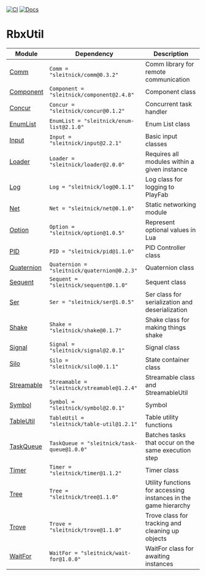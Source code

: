 [![CI](https://github.com/Sleitnick/RbxUtil/actions/workflows/ci.yaml/badge.svg)](https://github.com/Sleitnick/RbxUtil/actions/workflows/ci.yaml)
[![Docs](https://github.com/Sleitnick/RbxUtil/actions/workflows/docs.yaml/badge.svg)](https://github.com/Sleitnick/RbxUtil/actions/workflows/docs.yaml)

# RbxUtil

| Module | Dependency | Description |
| -- | -- | -- |
| [Comm](https://sleitnick.github.io/RbxUtil/api/Comm) | `Comm = "sleitnick/comm@0.3.2"` | Comm library for remote communication |
| [Component](https://sleitnick.github.io/RbxUtil/api/Component) | `Component = "sleitnick/component@2.4.8"` | Component class |
| [Concur](https://sleitnick.github.io/RbxUtil/api/Concur) | `Concur = "sleitnick/concur@0.1.2"` | Concurrent task handler |
| [EnumList](https://sleitnick.github.io/RbxUtil/api/EnumList) | `EnumList = "sleitnick/enum-list@2.1.0"` | Enum List class |
| [Input](https://sleitnick.github.io/RbxUtil/api/Input) | `Input = "sleitnick/input@2.2.1"` | Basic input classes |
| [Loader](https://sleitnick.github.io/RbxUtil/api/Loader) | `Loader = "sleitnick/loader@2.0.0"` | Requires all modules within a given instance |
| [Log](https://sleitnick.github.io/RbxUtil/api/Log) | `Log = "sleitnick/log@0.1.1"` | Log class for logging to PlayFab |
| [Net](https://sleitnick.github.io/RbxUtil/api/Net) | `Net = "sleitnick/net@0.1.0"` | Static networking module |
| [Option](https://sleitnick.github.io/RbxUtil/api/Option) | `Option = "sleitnick/option@1.0.5"` | Represent optional values in Lua |
| [PID](https://sleitnick.github.io/RbxUtil/api/PID) | `PID = "sleitnick/pid@1.1.0"` | PID Controller class |
| [Quaternion](https://sleitnick.github.io/RbxUtil/api/Quaternion) | `Quaternion = "sleitnick/quaternion@0.2.3"` | Quaternion class |
| [Sequent](https://sleitnick.github.io/RbxUtil/api/Sequent) | `Sequent = "sleitnick/sequent@0.1.0"` | Sequent class |
| [Ser](https://sleitnick.github.io/RbxUtil/api/Ser) | `Ser = "sleitnick/ser@1.0.5"` | Ser class for serialization and deserialization |
| [Shake](https://sleitnick.github.io/RbxUtil/api/Shake) | `Shake = "sleitnick/shake@0.1.7"` | Shake class for making things shake |
| [Signal](https://sleitnick.github.io/RbxUtil/api/Signal) | `Signal = "sleitnick/signal@2.0.1"` | Signal class |
| [Silo](https://sleitnick.github.io/RbxUtil/api/Silo) | `Silo = "sleitnick/silo@0.1.1"` | State container class |
| [Streamable](https://sleitnick.github.io/RbxUtil/api/Streamable) | `Streamable = "sleitnick/streamable@1.2.4"` | Streamable class and StreamableUtil |
| [Symbol](https://sleitnick.github.io/RbxUtil/api/Symbol) | `Symbol = "sleitnick/symbol@2.0.1"` | Symbol |
| [TableUtil](https://sleitnick.github.io/RbxUtil/api/TableUtil) | `TableUtil = "sleitnick/table-util@1.2.1"` | Table utility functions |
| [TaskQueue](https://sleitnick.github.io/RbxUtil/api/TaskQueue) | `TaskQueue = "sleitnick/task-queue@1.0.0"` | Batches tasks that occur on the same execution step |
| [Timer](https://sleitnick.github.io/RbxUtil/api/Timer) | `Timer = "sleitnick/timer@1.1.2"` | Timer class |
| [Tree](https://sleitnick.github.io/RbxUtil/api/Tree) | `Tree = "sleitnick/tree@1.1.0"` | Utility functions for accessing instances in the game hierarchy |
| [Trove](https://sleitnick.github.io/RbxUtil/api/Trove) | `Trove = "sleitnick/trove@1.1.0"` | Trove class for tracking and cleaning up objects |
| [WaitFor](https://sleitnick.github.io/RbxUtil/api/WaitFor) | `WaitFor = "sleitnick/wait-for@1.0.0"` | WaitFor class for awaiting instances |

